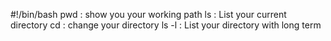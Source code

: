 #!/bin/bash
pwd : show you your working path
ls : List your current directory
cd : change your directory
ls -l : List your directory with long term
